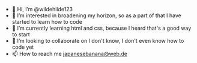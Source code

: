 - 👋 Hi, I’m @wildehilde123
- 👀 I’m interested in broadening my horizon, so as a part of that I have started to learn how to code
- 🌱 I’m currently learning html and css, because I heard that's a good way to start
- 💞️ I’m looking to collaborate on I don't know, I don't even know how to code yet
- 📫 How to reach me japanesebanana@web.de

<!---
wildehilde123/wildehilde123 is a ✨ special ✨ repository because its `README.md` (this file) appears on your GitHub profile.
You can click the Preview link to take a look at your changes.
--->
